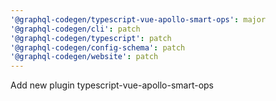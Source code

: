 ```yaml
---
'@graphql-codegen/typescript-vue-apollo-smart-ops': major
'@graphql-codegen/cli': patch
'@graphql-codegen/typescript': patch
'@graphql-codegen/config-schema': patch
'@graphql-codegen/website': patch
---
```


Add new plugin typescript-vue-apollo-smart-ops
